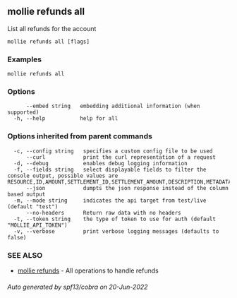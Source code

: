 ## mollie refunds all

List all refunds for the account

```
mollie refunds all [flags]
```

### Examples

```
mollie refunds all
```

### Options

```
      --embed string   embedding additional information (when supported)
  -h, --help           help for all
```

### Options inherited from parent commands

```
  -c, --config string   specifies a custom config file to be used
      --curl            print the curl representation of a request
  -d, --debug           enables debug logging information
  -f, --fields string   select displayable fields to filter the console output, possible values are RESOURCE,ID,AMOUNT,SETTLEMENT_ID,SETTLEMENT_AMOUNT,DESCRIPTION,METADATA,STATUS,PAYMENT_ID,ORDER_ID,CREATED_AT
      --json            dumpts the json response instead of the column based output
  -m, --mode string     indicates the api target from test/live (default "test")
      --no-headers      Return raw data with no headers
  -t, --token string    the type of token to use for auth (default "MOLLIE_API_TOKEN")
  -v, --verbose         print verbose logging messages (defaults to false)
```

### SEE ALSO

* [mollie refunds](mollie_refunds.md)	 - All operations to handle refunds

###### Auto generated by spf13/cobra on 20-Jun-2022
